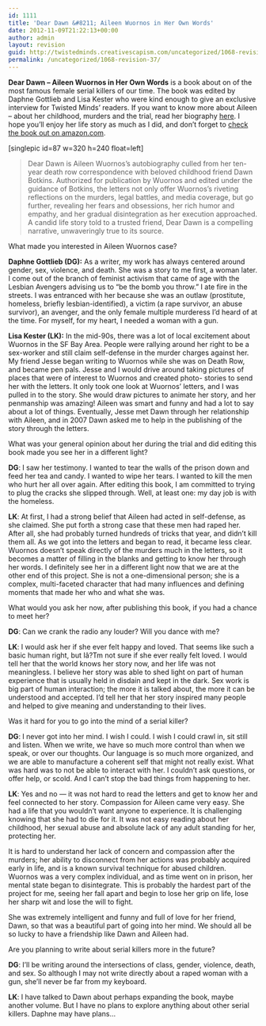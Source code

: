 ```yaml
---
id: 1111
title: 'Dear Dawn &#8211; Aileen Wuornos in Her Own Words'
date: 2012-11-09T21:22:13+00:00
author: admin
layout: revision
guid: http://twistedminds.creativescapism.com/uncategorized/1068-revision-37/
permalink: /uncategorized/1068-revision-37/
---
```

<p class="dropcap-first">
  <strong>Dear Dawn &#8211; Aileen Wuornos in Her Own Words</strong> is a book about on of the most famous female serial killers of our time. The book was edited by Daphne Gottlieb and Lisa Kester who were kind enough to give an exclusive interview for Twisted Minds&#8217; readers. If you want to know more about Aileen &#8211; about her childhood, murders and the trial, read her biography <a href="http://twistedminds.creativescapism.com/most-notorious/aileen-wuornos/" title="Aileen Wuornos' biography">here</a>. I hope you&#8217;ll enjoy her life story as much as I did, and don&#8217;t forget to <a href="http://www.amazon.com/Dear-Dawn-Aileen-Wuornos-Words/dp/1593762909/ref=sr_1_10?ie=UTF8&#038;qid=1351940536&#038;sr=8-10&#038;keywords=daphne+gottlieb" title="Dear Dawn - Aileen Wuornos in Her Own Words">check the book out on amazon.com</a>.
</p>



[singlepic id=87 w=320 h=240 float=left]

> Dear Dawn is Aileen Wuornos&#8217;s autobiography culled from her ten-year death row correspondence with beloved childhood friend Dawn Botkins. Authorized for publication by Wuornos and edited under the guidance of Botkins, the letters not only offer Wuornos&#8217;s riveting reflections on the murders, legal battles, and media coverage, but go further, revealing her fears and obsessions, her rich humor and empathy, and her gradual disintegration as her execution approached. A candid life story told to a trusted friend, Dear Dawn is a compelling narrative, unwaveringly true to its source.

<p class="book-interview">
  What made you interested in Aileen Wuornos case?
</p>

**Daphne Gottlieb (DG):** As a writer, my work has always centered around gender, sex, violence, and death. She was a story to me first, a woman later. I come out of the branch of feminist activism that came of age with the Lesbian Avengers advising us to &#8220;be the bomb you throw.&#8221; I ate fire in the streets. I was entranced with her because she was an outlaw (prostitute, homeless, briefly lesbian-identified), a victim (a rape survivor, an abuse survivor), an avenger, and the only female multiple murderess I&#8217;d heard of at the time. For myself, for my heart, I needed a woman with a gun.

**Lisa Kester (LK):** In the mid-90s, there was a lot of local excitement about Wuornos in the SF Bay Area. People were rallying around her right to be a sex-worker and still claim self-defense in the murder charges against her. My friend Jesse began writing to Wuornos while she was on Death Row, and became pen pals. Jesse and I would drive around taking pictures of places that were of interest to Wuornos and created photo- stories to send her with the letters. It only took one look at Wuornos&#8217; letters, and I was pulled in to the story. She would draw pictures to animate her story, and her penmanship was amazing! Aileen was smart and funny and had a lot to say about a lot of things. Eventually, Jesse met Dawn through her relationship with Aileen, and in 2007 Dawn asked me to help in the publishing of the story through the letters.

<p class="book-interview">
  What was your general opinion about her during the trial and did editing this book made you see her in a different light?
</p>

**DG**: I saw her testimony. I wanted to tear the walls of the prison down and feed her tea and candy. I wanted to wipe her tears. I wanted to kill the men who hurt her all over again. After editing this book, I am committed to trying to plug the cracks she slipped through. Well, at least one: my day job is with the homeless.

**LK**: At first, I had a strong belief that Aileen had acted in self-defense, as she claimed. She put forth a strong case that these men had raped her. After all, she had probably turned hundreds of tricks that year, and didn&#8217;t kill them all. As we got into the letters and began to read, it became less clear. Wuornos doesn&#8217;t speak directly of the murders much in the letters, so it becomes a matter of filling in the blanks and getting to know her through her words. I definitely see her in a different light now that we are at the other end of this project. She is not a one-dimensional person; she is a complex, multi-faceted character that had many influences and defining moments that made her who and what she was.

<p class="book-interview">
  What would you ask her now, after publishing this book, if you had a chance to meet her?
</p>

**DG**: Can we crank the radio any louder? Will you dance with me?

**LK**: I would ask her if she ever felt happy and loved. That seems like such a basic human right, but Iâ?Tm not sure if she ever really felt loved. I would tell her that the world knows her story now, and her life was not meaningless. I believe her story was able to shed light on part of human experience that is usually held in disdain and kept in the dark. Sex work is big part of human interaction; the more it is talked about, the more it can be understood and accepted. I&#8217;d tell her that her story inspired many people and helped to give meaning and understanding to their lives.

<p class="book-interview">
  Was it hard for you to go into the mind of a serial killer?
</p>

**DG**: I never got into her mind. I wish I could. I wish I could crawl in, sit still and listen. When we write, we have so much more control than when we speak, or over our thoughts. Our language is so much more organized, and we are able to manufacture a coherent self that might not really exist. What was hard was to not be able to interact with her. I couldn&#8217;t ask questions, or offer help, or scold. And I can&#8217;t stop the bad things from happening to her.

**LK**: Yes and no &#8212; it was not hard to read the letters and get to know her and feel connected to her story. Compassion for Aileen came very easy. She had a life that you wouldn’t want anyone to experience. It is challenging knowing that she had to die for it. It was not easy reading about her childhood, her sexual abuse and absolute lack of any adult standing for her, protecting her.

It is hard to understand her lack of concern and compassion after the murders; her ability to disconnect from her actions was probably acquired early in life, and is a known survival technique for abused children. Wuornos was a very complex individual, and as time went on in prison, her mental state began to disintegrate. This is probably the hardest part of the project for me, seeing her fall apart and begin to lose her grip on life, lose her sharp wit and lose the will to fight.

She was extremely intelligent and funny and full of love for her friend, Dawn, so that was a beautiful part of going into her mind. We should all be so lucky to have a friendship like Dawn and Aileen had.

<p class="book-interview">
  Are you planning to write about serial killers more in the future?
</p>

**DG**: I&#8217;ll be writing around the intersections of class, gender, violence, death, and sex. So although I may not write directly about a raped woman with a gun, she&#8217;ll never be far from my keyboard.

**LK**: I have talked to Dawn about perhaps expanding the book, maybe another volume. But I have no plans to explore anything about other serial killers. Daphne may have plans…